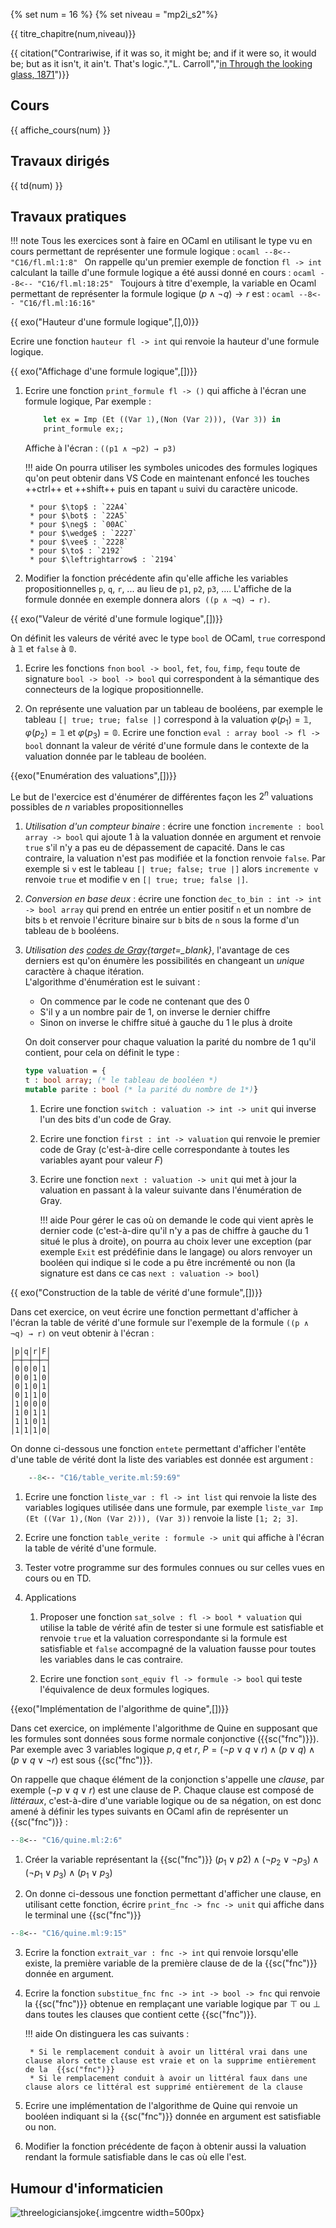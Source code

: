 {% set num = 16 %}
{% set niveau = "mp2i_s2"%}

{{ titre_chapitre(num,niveau)}} 

{{ citation("Contrariwise, if it was so, it might be; and if it were so, it would be; but as it isn't, it ain't. That's logic.","L. Carroll","[in Through the looking glass, 1871](https://en.wikiquote.org/wiki/Through_the_Looking-Glass)")}}


## Cours


{{ affiche_cours(num) }}

## Travaux dirigés

{{ td(num) }}

## Travaux pratiques

!!! note
    Tous les exercices sont à faire en OCaml en utilisant le type vu en cours permettant de représenter une formule logique :
    ```ocaml
    --8<-- "C16/fl.ml:1:8"
    ```
    On rappelle qu'un premier exemple de fonction `fl -> int` calculant la taille d'une formule logique a été aussi donné en cours :
    ```ocaml
    --8<-- "C16/fl.ml:18:25"
    ```
    Toujours à titre d'exemple, la variable en Ocaml permettant de représenter la formule logique $(p \wedge \neg q) \to r$ est :
    ```ocaml
    --8<-- "C16/fl.ml:16:16"
    ```



{{ exo("Hauteur d'une formule logique",[],0)}}

Ecrire une fonction `hauteur fl -> int` qui renvoie la hauteur d'une formule logique.


{{ exo("Affichage d'une formule logique",[])}}

1. Ecrire une fonction `print_formule fl -> ()` qui affiche à l'écran une formule logique, Par exemple :

    ```ocaml
        let ex = Imp (Et ((Var 1),(Non (Var 2))), (Var 3)) in
        print_formule ex;;
    ```
    Affiche à l'écran : `((p1 ∧ ¬p2) → p3)`

    !!! aide
        On pourra utiliser les symboles unicodes des formules logiques qu'on peut obtenir dans VS Code en maintenant enfoncé les touches ++ctrl++ et ++shift++ puis en tapant `u` suivi du caractère unicode.

        * pour $\top$ : `22A4`
        * pour $\bot$ : `22A5`
        * pour $\neg$ : `00AC`
        * pour $\wedge$ : `2227`
        * pour $\vee$ : `2228`
        * pour $\to$ : `2192`
        * pour $\leftrightarrow$ : `2194`

2. Modifier la fonction précédente afin qu'elle affiche les variables propositionnelles `p`, `q`, `r`, ... au lieu de `p1`, `p2`, `p3`, .... L'affiche de la formule donnée en exemple donnera alors  `((p ∧ ¬q) → r)`.

{{ exo("Valeur de vérité d'une formule logique",[])}}

On définit les valeurs de vérité avec le type `bool` de OCaml, `true` correspond à $\mathbb{1}$ et `false` à $\mathbb{0}$.

1. Ecrire les fonctions `fnon` `bool -> bool`, `fet`, `fou`, `fimp`, `fequ` toute de signature `bool -> bool -> bool` qui correspondent à la sémantique des connecteurs de la logique propositionnelle.

2. On représente une valuation par un tableau de booléens, par exemple le tableau `[| true; true; false |]` correspond à la valuation $\varphi(p_1)=\mathbb{1}$, $\varphi(p_2)=\mathbb{1}$ et $\varphi(p_3)=\mathbb{0}$. Ecrire une fonction `eval : array bool -> fl -> bool` donnant la valeur de vérité d'une formule dans le contexte de la valuation donnée par le tableau de booléen.

{{exo("Enumération des valuations",[])}}

Le but de l'exercice est d'énumérer de différentes façon les $2^n$ valuations possibles de $n$ variables propositionnelles

1. *Utilisation d'un compteur binaire* : écrire une fonction `incremente : bool array -> bool` qui ajoute 1 à la valuation donnée en argument et renvoie `true` s'il n'y a pas eu de dépassement de capacité. Dans le cas contraire, la valuation n'est pas modifiée et la fonction renvoie `false`. Par exemple si `v` est le tableau `[| true; false; true |]` alors `incremente v` renvoie `true` et modifie v en `[| true; true; false |]`.

2. *Conversion en base deux* : écrire une fonction `dec_to_bin : int -> int -> bool array` qui prend en entrée un entier positif `n` et un nombre de bits `b` et renvoie l'écriture binaire sur `b` bits de `n` sous la forme d'un tableau de `b` booléens.

3. *Utilisation des [codes de Gray](https://fr.wikipedia.org/wiki/Code_de_Gray){target=_blank}*, l'avantage de ces derniers est qu'on énumère les possibilités en changeant un *unique* caractère à chaque itération.  
L'algorithme d'énumération est le suivant :  
    * On commence par le code ne contenant que des 0
    * S'il y a un nombre pair de 1, on inverse le dernier chiffre
    * Sinon on inverse le chiffre situé à gauche du 1 le plus à droite

    On doit conserver pour chaque valuation la parité du nombre de 1 qu'il contient, pour cela on définit le type :
    ```ocaml
    type valuation = {
    t : bool array; (* le tableau de booléen *)
    mutable parite : bool (* la parité du nombre de 1*)}
    ```

    1. Ecrire une fonction `switch : valuation -> int -> unit` qui inverse l'un des bits d'un code de Gray.

    2. Ecrire une fonction `first : int -> valuation` qui renvoie le premier code de Gray (c'est-à-dire celle correspondante à toutes les variables ayant pour valeur $F$)

    3. Ecrire une fonction `next : valuation -> unit` qui met à jour la valuation en passant à la valeur suivante dans l'énumération de Gray.

        !!! aide
            Pour gérer le cas où on demande le code qui vient après le dernier code (c'est-à-dire qu'il n'y a pas de chiffre à gauche du 1 situé le plus à droite), on pourra au choix lever une exception (par exemple `Exit` est prédéfinie dans le langage) ou alors renvoyer un booléen qui indique si le code a pu être incrémenté ou non (la signature est dans ce cas `next : valuation -> bool`)

{{ exo("Construction de la table de vérité d'une formule",[])}}

Dans cet exercice, on veut écrire une fonction permettant d'afficher à l'écran la table de vérité d'une formule sur l'exemple de la formule `((p ∧ ¬q) → r)` on veut obtenir à l'écran :
```
│p│q│r│F│
├─┼─┼─┼─┤
│0│0│0│1│
│0│0│1│0│
│0│1│0│1│
│0│1│1│0│
│1│0│0│0│
│1│0│1│1│
│1│1│0│1│
│1│1│1│0│
```

On donne ci-dessous une fonction `entete` permettant d'afficher l'entête d'une table de vérité dont la liste des variables est donnée est argument :
```ocaml
    --8<-- "C16/table_verite.ml:59:69"
```

1. Ecrire une fonction `liste_var : fl -> int list` qui renvoie la liste des variables logiques utilisée dans une formule, par exemple `liste_var Imp (Et ((Var 1),(Non (Var 2))), (Var 3))` renvoie la liste `[1; 2; 3]`.

2. Ecrire une fonction `table_verite : formule -> unit` qui affiche à l'écran la table de vérité d'une formule.

3. Tester votre programme sur des formules connues ou sur celles vues en cours ou en TD.

4. Applications

    1. Proposer une fonction `sat_solve : fl -> bool * valuation` qui utilise la table de vérité afin de tester si une formule est satisfiable et renvoie `true` et la valuation correspondante si la formule est satisfiable et `false` accompagné de la valuation fausse pour toutes les variables dans le cas contraire.

    2. Ecrire une fonction `sont_equiv fl -> formule -> bool` qui teste l'équivalence de deux formules logiques.

    


{{exo("Implémentation de l'algorithme de quine",[])}}

Dans cet exercice, on implémente l'algorithme de Quine en supposant que les formules sont données sous forme normale conjonctive ({{sc("fnc")}}). Par exemple avec 3 variables logique $p, q$ et $r$, $P = (\neg p \vee q \vee r) \wedge (p \vee q) \wedge (p \vee q \vee \neg r)$ est sous {{sc("fnc")}}.

 On rappelle que chaque élément de la conjonction s'appelle une *clause*, par exemple $(\neg p \vee q \vee r)$ est une clause de P. Chaque clause est composé de *littéraux*, c'est-à-dire d'une variable logique ou de sa négation, on est donc amené à définir les types suivants en OCaml afin de représenter un {{sc("fnc")}} :

```ocaml
--8<-- "C16/quine.ml:2:6"
```

1. Créer la variable représentant la {{sc("fnc")}} $(p_1 \vee p2) \wedge (\neg p_2 \vee \neg p_3) \wedge (\neg p_1 \vee p_3) \wedge (p_1 \vee p_3)$

2. On donne ci-dessous une fonction permettant d'afficher une clause, en utilisant cette fonction, écrire `print_fnc -> fnc -> unit` qui affiche dans le terminal une {{sc("fnc")}}
```ocaml
--8<-- "C16/quine.ml:9:15"
```

3. Ecrire la fonction `extrait_var : fnc -> int` qui renvoie lorsqu'elle existe, la première variable de la première clause de de la {{sc("fnc")}} donnée en argument. 

5. Ecrire la fonction `substitue_fnc fnc -> int -> bool -> fnc` qui renvoie la {{sc("fnc")}} obtenue en remplaçant une variable logique par $\top$ ou $\bot$ dans toutes les clauses que contient cette {{sc("fnc")}}.

    !!! aide
        On distinguera les cas suivants :

        * Si le remplacement conduit à avoir un littéral vrai dans une clause alors cette clause est vraie et on la supprime entièrement de la  {{sc("fnc")}}
        * Si le remplacement conduit à avoir un littéral faux dans une clause alors ce littéral est supprimé entièrement de la clause
        
6. Ecrire une implémentation de l'algorithme de Quine qui renvoie un booléen indiquant si la {{sc("fnc")}} donnée en argument est satisfiable ou non.

7. Modifier la fonction précédente de façon à obtenir aussi la valuation rendant la formule satisfiable dans le cas où elle l'est.


## Humour d'informaticien

![threelogiciansjoke](./Images/C16/threelogicians.png){.imgcentre width=500px}